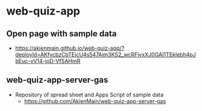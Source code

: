 # web-quiz-app

## Open page with sample data

- https://akienmain.github.io/web-quiz-app/?deployId=AKfycbzCbTEjcU4s547Ajm3KS2_wcRFjyxXJ0GAI1TEklebh4pJbEuc-vV14-joD-VfSAHmR

## web-quiz-app-server-gas

- Repository of spread sheet and Apps Script of sample data
  - https://github.com/AkienMain/web-quiz-app-server-gas
